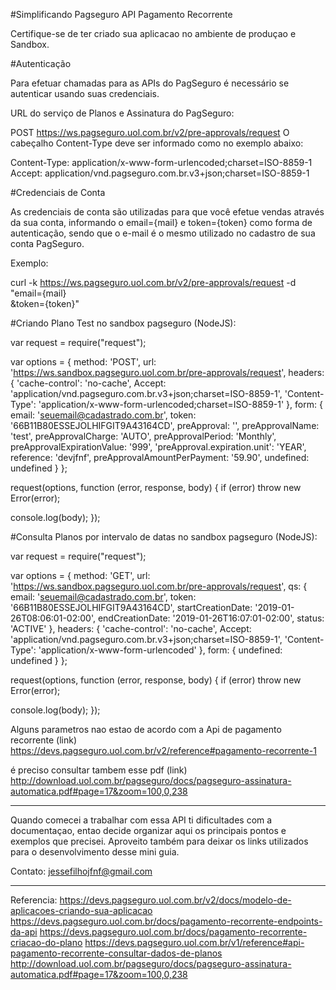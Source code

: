 #Simplificando Pagseguro API Pagamento Recorrente

Certifique-se de ter criado sua aplicacao no ambiente de produçao e Sandbox.


#Autenticação

Para efetuar chamadas para as APIs do PagSeguro é necessário se autenticar usando suas credenciais.

URL do serviço de Planos e Assinatura do PagSeguro:

POST https://ws.pagseguro.uol.com.br/v2/pre-approvals/request
O cabeçalho Content-Type deve ser informado como no exemplo abaixo:

Content-Type: application/x-www-form-urlencoded;charset=ISO-8859-1
Accept: application/vnd.pagseguro.com.br.v3+json;charset=ISO-8859-1

#Credenciais de Conta

As credenciais de conta são utilizadas para que você efetue vendas através da sua conta, informando o email={mail} e token={token} como forma de autenticação, sendo que o e-mail é o mesmo utilizado no cadastro de sua conta PagSeguro.

Exemplo:

curl -k https://ws.pagseguro.uol.com.br/v2/pre-approvals/request -d\
"email={mail}\
&token={token}"


#Criando Plano Test no sandbox pagseguro (NodeJS):

var request = require("request");

var options = { method: 'POST',
  url: 'https://ws.sandbox.pagseguro.uol.com.br/pre-approvals/request',
  headers: 
   { 'cache-control': 'no-cache',
     Accept: 'application/vnd.pagseguro.com.br.v3+json;charset=ISO-8859-1',
     'Content-Type': 'application/x-www-form-urlencoded;charset=ISO-8859-1' },
  form: 
   { email: 'seuemail@cadastrado.com.br',
     token: '66B11B80ESSEJOLHIFGIT9A43164CD',
     preApproval: '',
     preApprovalName: 'test',
     preApprovalCharge: 'AUTO',
     preApprovalPeriod: 'Monthly',
     preApprovalExpirationValue: '999',
     'preApproval.expiration.unit': 'YEAR',
     reference: 'devjfnf',
     preApprovalAmountPerPayment: '59.90',
     undefined: undefined } };

request(options, function (error, response, body) {
  if (error) throw new Error(error);

  console.log(body);
});

#Consulta Planos por intervalo de datas no sandbox pagseguro (NodeJS):

var request = require("request");

var options = { method: 'GET',
  url: 'https://ws.sandbox.pagseguro.uol.com.br/pre-approvals/request',
  qs: 
   { email: 'seuemail@cadastrado.com.br',
     token: '66B11B80ESSEJOLHIFGIT9A43164CD',
     startCreationDate: '2019-01-26T08:06:01-02:00',
     endCreationDate: '2019-01-26T16:07:01-02:00',
     status: 'ACTIVE' },
  headers: 
   { 'cache-control': 'no-cache',
     Accept: 'application/vnd.pagseguro.com.br.v3+json;charset=ISO-8859-1',
     'Content-Type': 'application/x-www-form-urlencoded' },
  form: { undefined: undefined } };

request(options, function (error, response, body) {
  if (error) throw new Error(error);

  console.log(body);
});










Alguns parametros nao estao de acordo com a Api de pagamento recorrente (link) https://devs.pagseguro.uol.com.br/v2/reference#pagamento-recorrente-1

é preciso consultar tambem esse pdf (link)
http://download.uol.com.br/pagseguro/docs/pagseguro-assinatura-automatica.pdf#page=17&zoom=100,0,238




---
Quando comecei a trabalhar com essa API ti dificultades com a documentaçao, entao decide organizar aqui os principais pontos e exemplos que precisei. Aproveito também para deixar os links utilizados para o desenvolvimento desse mini guia.

Contato:
jessefilhojfnf@gmail.com

---
Referencia:
https://devs.pagseguro.uol.com.br/v2/docs/modelo-de-aplicacoes-criando-sua-aplicacao
https://devs.pagseguro.uol.com.br/docs/pagamento-recorrente-endpoints-da-api
https://devs.pagseguro.uol.com.br/docs/pagamento-recorrente-criacao-do-plano
https://devs.pagseguro.uol.com.br/v1/reference#api-pagamento-recorrente-consultar-dados-de-planos
http://download.uol.com.br/pagseguro/docs/pagseguro-assinatura-automatica.pdf#page=17&zoom=100,0,238
